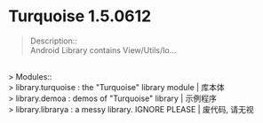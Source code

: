 # Turquoise 1.5.0612

> Description::<br />
> Android Library contains View/Utils/Io...<br />
<br />
> Modules::<br />
> library.turquoise : the "Turquoise" library module  |  库本体<br />
> library.demoa : demos of "Turquoise" library  |  示例程序<br />
> library.librarya : a messy library. IGNORE PLEASE  |  废代码, 请无视<br />
